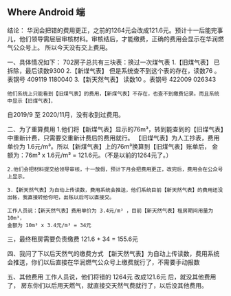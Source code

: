 ## Where Android 端

结论：
    华润会把错的费用更正，之前的1264元会改成121.6元。预计十一后能完事儿，他们领导需层层审核材料。审核结后，才能缴费，正确的费用会显示在华润燃气公众号上。
所以今天没有交上费用。


一、具体情况如下：
    702房子总共有三块表：换过一次煤气表
    1.【旧煤气表】   已拆除，最后读数9300
    2.【新煤气表】   但是系统查不到这个表的存在，读数76 。表钢号 409119 1180040
    3.【新天然气表】 读数10 。表钢号 422009 026343

    他们系统上只能看到【旧煤气表】的费用，【新煤气表】不存在，也查不到缴费记录。而且系统中显示【旧煤气表】，
自2019/9 至 2020/11月，没有收到过费用。

二、为了重算费用
    1.他们将【新煤气表】显示的76m³，转到能查到的【旧煤气表】中重新计费，只需要交重新计费后的费用就行。
    【旧煤气表】为人工抄表，费用单价为 1.6元/m³。所以【新煤气表】上的76m³换算到【旧煤气表】账单后，
     金额为：76m³ x 1.6元/m³ = 121.6元。（不是以前的1264元了。）

    2.他们会把材料提交给领导审核，十一放假，预计下月会把费用更正，改完后，费用会在公众号上显示。

    3.【新天然气表】为自动上传读数，费用系统会推送，他们系统目前【新天然气表】的费用还没出帐，我直接转给你吧，出账以后可以直接交。

    工作人员说：【新天然气表】费用单价为 3.4元/m³ ，目前【新天然气表】租房期间用量为10m³，
    金额为 10m³ x 3.4元/m³ = 34元


三，最终租房需要负责缴费
   121.6 + 34 = 155.6元


四、我问了下以后天然气的缴费方式
    【新天然气表】为自动上传读数，费用系统会推送，你们以后直接在华润燃气公众号上缴费就行了，不需要手动报数

五、其他费用
    工作人员说，他们将错的 1264元 改成121.6元 后，就没其他费用了， 房东你们以后用天燃气，就直接交天然气费就行了，以后没其他费用。

